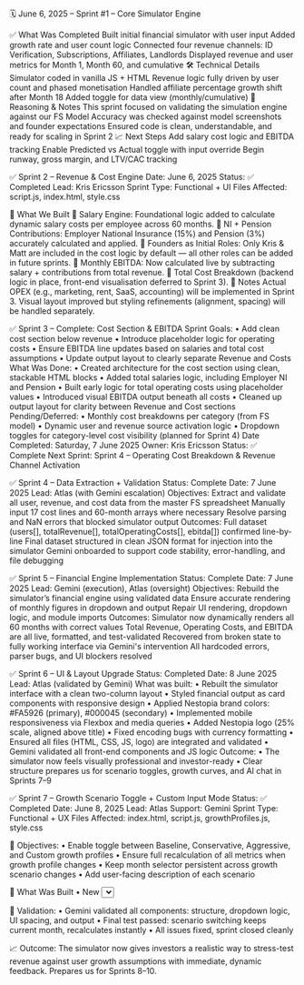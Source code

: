 🗓️ June 6, 2025 – Sprint #1 – Core Simulator Engine

✅ What Was Completed
Built initial financial simulator with user input
Added growth rate and user count logic
Connected four revenue channels: ID Verification, Subscriptions, Affiliates, Landlords
Displayed revenue and user metrics for Month 1, Month 60, and cumulative
🛠️ Technical Details
Simulator coded in vanilla JS + HTML
Revenue logic fully driven by user count and phased monetisation
Handled affiliate percentage growth shift after Month 18
Added toggle for data view (monthly/cumulative)
💭 Reasoning & Notes
This sprint focused on validating the simulation engine against our FS Model
Accuracy was checked against model screenshots and founder expectations
Ensured code is clean, understandable, and ready for scaling in Sprint 2
📈 Next Steps
Add salary cost logic and EBITDA tracking
Enable Predicted vs Actual toggle with input override
Begin runway, gross margin, and LTV/CAC tracking

✅ Sprint 2 – Revenue & Cost Engine
Date: June 6, 2025
Status: ✅ Completed
Lead: Kris Ericsson
Sprint Type: Functional + UI
Files Affected: script.js, index.html, style.css

🔧 What We Built
🧠 Salary Engine: Foundational logic added to calculate dynamic salary costs per employee across 60 months.
💸 NI + Pension Contributions: Employer National Insurance (15%) and Pension (3%) accurately calculated and applied.
💾 Founders as Initial Roles: Only Kris & Matt are included in the cost logic by default — all other roles can be added in future sprints.
🧾 Monthly EBITDA: Now calculated live by subtracting salary + contributions from total revenue.
🧮 Total Cost Breakdown (backend logic in place, front-end visualisation deferred to Sprint 3).
🧪 Notes
Actual OPEX (e.g., marketing, rent, SaaS, accounting) will be implemented in Sprint 3.
Visual layout improved but styling refinements (alignment, spacing) will be handled separately.

✅ Sprint 3 – Complete: Cost Section & EBITDA
Sprint Goals: • Add clean cost section below revenue • Introduce placeholder logic for operating costs • Ensure EBITDA line updates based on salaries and total cost assumptions • Update output layout to clearly separate Revenue and Costs
What Was Done: • Created architecture for the cost section using clean, stackable HTML blocks • Added total salaries logic, including Employer NI and Pension • Built early logic for total operating costs using placeholder values • Introduced visual EBITDA output beneath all costs • Cleaned up output layout for clarity between Revenue and Cost sections
Pending/Deferred: • Monthly cost breakdowns per category (from FS model) • Dynamic user and revenue source activation logic • Dropdown toggles for category-level cost visibility (planned for Sprint 4)
Date Completed: Saturday, 7 June 2025
Owner: Kris Ericsson
Status: ✅ Complete
Next Sprint: Sprint 4 – Operating Cost Breakdown & Revenue Channel Activation

✅ Sprint 4 – Data Extraction + Validation
Status: Complete
Date: 7 June 2025
Lead: Atlas (with Gemini escalation)
Objectives:
Extract and validate all user, revenue, and cost data from the master FS spreadsheet
Manually input 17 cost lines and 60-month arrays where necessary
Resolve parsing and NaN errors that blocked simulator output
Outcomes:
Full dataset (users[], totalRevenue[], totalOperatingCosts[], ebitda[]) confirmed line-by-line
Final dataset structured in clean JSON format for injection into the simulator
Gemini onboarded to support code stability, error-handling, and file debugging

✅ Sprint 5 – Financial Engine Implementation
Status: Complete
Date: 7 June 2025
Lead: Gemini (execution), Atlas (oversight)
Objectives:
Rebuild the simulator’s financial engine using validated data
Ensure accurate rendering of monthly figures in dropdown and output
Repair UI rendering, dropdown logic, and module imports
Outcomes:
Simulator now dynamically renders all 60 months with correct values
Total Revenue, Operating Costs, and EBITDA are all live, formatted, and test-validated
Recovered from broken state to fully working interface via Gemini's intervention
All hardcoded errors, parser bugs, and UI blockers resolved

✅ Sprint 6 – UI & Layout Upgrade
Status: Completed
Date: 8 June 2025
Lead: Atlas (validated by Gemini)
What was built:
• Rebuilt the simulator interface with a clean two-column layout
• Styled financial output as card components with responsive design
• Applied Nestopia brand colors: #FA5926 (primary), #000045 (secondary)
• Implemented mobile responsiveness via Flexbox and media queries
• Added Nestopia logo (25% scale, aligned above title)
• Fixed encoding bugs with currency formatting
• Ensured all files (HTML, CSS, JS, logo) are integrated and validated
• Gemini validated all front-end components and JS logic
Outcome:
• The simulator now feels visually professional and investor-ready
• Clear structure prepares us for scenario toggles, growth curves, and AI chat in Sprints 7–9

✅ Sprint 7 – Growth Scenario Toggle + Custom Input Mode
Status: ✅ Completed
Date: June 8, 2025
Lead: Atlas
Support: Gemini
Sprint Type: Functional + UX
Files Affected: index.html, script.js, growthProfiles.js, style.css

🎯 Objectives:
• Enable toggle between Baseline, Conservative, Aggressive, and Custom growth profiles
• Ensure full recalculation of all metrics when growth profile changes
• Keep month selector persistent across growth scenario changes
• Add user-facing description of each scenario

🔧 What Was Built
• New <select> toggle for Growth Scenario with four options
• GrowthProfiles.js created and validated with 60-month arrays for each scenario
• Injection logic connects growth profile to revenue calculations
• Custom growth mode placeholder added
• Persistent month selection logic implemented
• Added visual explanation text below selector with spacing and bold styling
• Adjusted layout spacing for visual clarity
• Center alignment fix for title and logo

🧪 Validation:
• Gemini validated all components: structure, dropdown logic, UI spacing, and output
• Final test passed: scenario switching keeps current month, recalculates instantly
• All issues fixed, sprint closed cleanly

📈 Outcome:
The simulator now gives investors a realistic way to stress-test revenue against user growth assumptions with immediate, dynamic feedback. Prepares us for Sprints 8–10.

